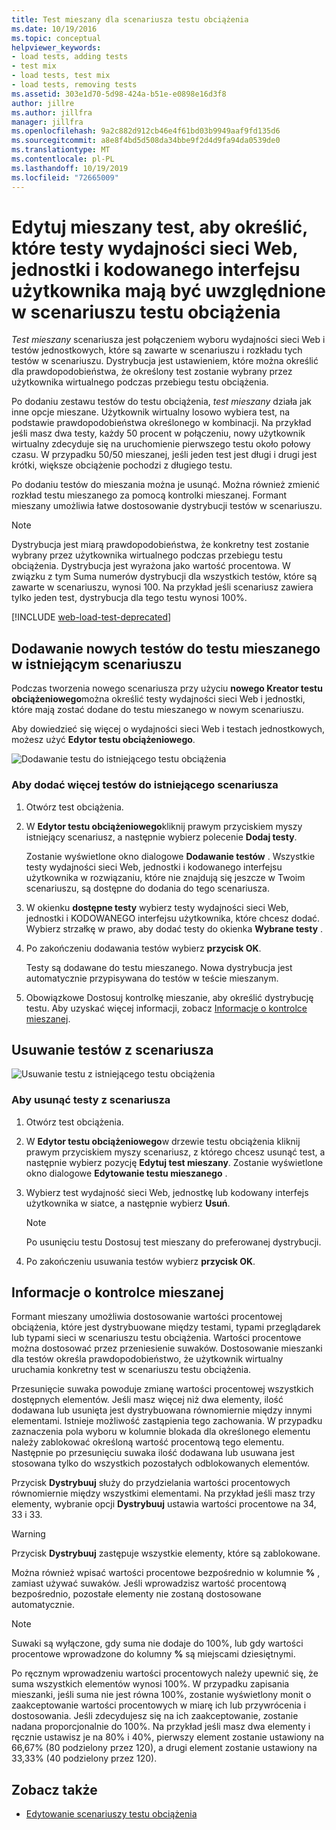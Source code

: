 ```yaml
---
title: Test mieszany dla scenariusza testu obciążenia
ms.date: 10/19/2016
ms.topic: conceptual
helpviewer_keywords:
- load tests, adding tests
- test mix
- load tests, test mix
- load tests, removing tests
ms.assetid: 303e1d70-5d98-424a-b51e-e0898e16d3f8
author: jillre
ms.author: jillfra
manager: jillfra
ms.openlocfilehash: 9a2c882d912cb46e4f61bd03b9949aaf9fd135d6
ms.sourcegitcommit: a8e8f4bd5d508da34bbe9f2d4d9fa94da0539de0
ms.translationtype: MT
ms.contentlocale: pl-PL
ms.lasthandoff: 10/19/2019
ms.locfileid: "72665009"
---
```

# <a name="edit-the-test-mix-to-specify-which-web-performance-unit-and-coded-ui-tests-to-include-in-a-load-test-scenario"></a>Edytuj mieszany test, aby określić, które testy wydajności sieci Web, jednostki i kodowanego interfejsu użytkownika mają być uwzględnione w scenariuszu testu obciążenia

*Test mieszany* scenariusza jest połączeniem wyboru wydajności sieci Web i testów jednostkowych, które są zawarte w scenariuszu i rozkładu tych testów w scenariuszu. Dystrybucja jest ustawieniem, które można określić dla prawdopodobieństwa, że określony test zostanie wybrany przez użytkownika wirtualnego podczas przebiegu testu obciążenia.

Po dodaniu zestawu testów do testu obciążenia, *test mieszany* działa jak inne opcje mieszane. Użytkownik wirtualny losowo wybiera test, na podstawie prawdopodobieństwa określonego w kombinacji. Na przykład jeśli masz dwa testy, każdy 50 procent w połączeniu, nowy użytkownik wirtualny zdecyduje się na uruchomienie pierwszego testu około połowy czasu. W przypadku 50/50 mieszanej, jeśli jeden test jest długi i drugi jest krótki, większe obciążenie pochodzi z długiego testu.

Po dodaniu testów do mieszania można je usunąć. Można również zmienić rozkład testu mieszanego za pomocą kontrolki mieszanej. Formant mieszany umożliwia łatwe dostosowanie dystrybucji testów w scenariuszu.

> [!NOTE]
> Dystrybucja jest miarą prawdopodobieństwa, że konkretny test zostanie wybrany przez użytkownika wirtualnego podczas przebiegu testu obciążenia. Dystrybucja jest wyrażona jako wartość procentowa. W związku z tym Suma numerów dystrybucji dla wszystkich testów, które są zawarte w scenariuszu, wynosi 100. Na przykład jeśli scenariusz zawiera tylko jeden test, dystrybucja dla tego testu wynosi 100%.

[!INCLUDE [web-load-test-deprecated](includes/web-load-test-deprecated.md)]

## <a name="add-new-tests-to-a-test-mix-in-an-existing-scenario"></a>Dodawanie nowych testów do testu mieszanego w istniejącym scenariuszu

Podczas tworzenia nowego scenariusza przy użyciu **nowego Kreator testu obciążeniowego**można określić testy wydajności sieci Web i jednostki, które mają zostać dodane do testu mieszanego w nowym scenariuszu.

Aby dowiedzieć się więcej o wydajności sieci Web i testach jednostkowych, możesz użyć **Edytor testu obciążeniowego**.

![Dodawanie testu do istniejącego testu obciążenia](../test/media/ltest_addingtests.png)

### <a name="to-add-more-tests-to-an-existing-scenario"></a>Aby dodać więcej testów do istniejącego scenariusza

1. Otwórz test obciążenia.

2. W **Edytor testu obciążeniowego**kliknij prawym przyciskiem myszy istniejący scenariusz, a następnie wybierz polecenie **Dodaj testy**.

     Zostanie wyświetlone okno dialogowe **Dodawanie testów** . Wszystkie testy wydajności sieci Web, jednostki i kodowanego interfejsu użytkownika w rozwiązaniu, które nie znajdują się jeszcze w Twoim scenariuszu, są dostępne do dodania do tego scenariusza.

3. W okienku **dostępne testy** wybierz testy wydajności sieci Web, jednostki i KODOWANEGO interfejsu użytkownika, które chcesz dodać. Wybierz strzałkę w prawo, aby dodać testy do okienka **Wybrane testy** .

4. Po zakończeniu dodawania testów wybierz **przycisk OK**.

     Testy są dodawane do testu mieszanego. Nowa dystrybucja jest automatycznie przypisywana do testów w teście mieszanym.

5. Obowiązkowe Dostosuj kontrolkę mieszanie, aby określić dystrybucję testu. Aby uzyskać więcej informacji, zobacz [Informacje o kontrolce mieszanej](../test/edit-the-test-mix-to-specify-which-web-browsers-types-in-a-load-test-scenario.md).

## <a name="remove-tests-from-a-scenario"></a>Usuwanie testów z scenariusza
![Usuwanie testu z istniejącego testu obciążenia](../test/media/ltest_removetest.png)

### <a name="to-remove-tests-from-a-scenario"></a>Aby usunąć testy z scenariusza

1. Otwórz test obciążenia.

2. W **Edytor testu obciążeniowego**w drzewie testu obciążenia kliknij prawym przyciskiem myszy scenariusz, z którego chcesz usunąć test, a następnie wybierz pozycję **Edytuj test mieszany**. Zostanie wyświetlone okno dialogowe **Edytowanie testu mieszanego** .

3. Wybierz test wydajność sieci Web, jednostkę lub kodowany interfejs użytkownika w siatce, a następnie wybierz **Usuń**.

    > [!NOTE]
    > Po usunięciu testu Dostosuj test mieszany do preferowanej dystrybucji.

4. Po zakończeniu usuwania testów wybierz **przycisk OK**.

## <a name="EditingTestMixAboutMixControl"></a>Informacje o kontrolce mieszanej
Formant mieszany umożliwia dostosowanie wartości procentowej obciążenia, które jest dystrybuowane między testami, typami przeglądarek lub typami sieci w scenariuszu testu obciążenia. Wartości procentowe można dostosować przez przeniesienie suwaków. Dostosowanie mieszanki dla testów określa prawdopodobieństwo, że użytkownik wirtualny uruchamia konkretny test w scenariuszu testu obciążenia.

Przesunięcie suwaka powoduje zmianę wartości procentowej wszystkich dostępnych elementów. Jeśli masz więcej niż dwa elementy, ilość dodawana lub usunięta jest dystrybuowana równomiernie między innymi elementami. Istnieje możliwość zastąpienia tego zachowania. W przypadku zaznaczenia pola wyboru w kolumnie blokada dla określonego elementu należy zablokować określoną wartość procentową tego elementu. Następnie po przesunięciu suwaka ilość dodawana lub usuwana jest stosowana tylko do wszystkich pozostałych odblokowanych elementów.

Przycisk **Dystrybuuj** służy do przydzielania wartości procentowych równomiernie między wszystkimi elementami. Na przykład jeśli masz trzy elementy, wybranie opcji **Dystrybuuj** ustawia wartości procentowe na 34, 33 i 33.

> [!WARNING]
> Przycisk **Dystrybuuj** zastępuje wszystkie elementy, które są zablokowane.

Można również wpisać wartości procentowe bezpośrednio w kolumnie **%** , zamiast używać suwaków. Jeśli wprowadzisz wartość procentową bezpośrednio, pozostałe elementy nie zostaną dostosowane automatycznie.

> [!NOTE]
> Suwaki są wyłączone, gdy suma nie dodaje do 100%, lub gdy wartości procentowe wprowadzone do kolumny **%** są miejscami dziesiętnymi.

Po ręcznym wprowadzeniu wartości procentowych należy upewnić się, że suma wszystkich elementów wynosi 100%. W przypadku zapisania mieszanki, jeśli suma nie jest równa 100%, zostanie wyświetlony monit o zaakceptowanie wartości procentowych w miarę ich lub przywrócenia i dostosowania. Jeśli zdecydujesz się na ich zaakceptowanie, zostanie nadana proporcjonalnie do 100%.  Na przykład jeśli masz dwa elementy i ręcznie ustawisz je na 80% i 40%, pierwszy element zostanie ustawiony na 66,67% (80 podzielony przez 120), a drugi element zostanie ustawiony na 33,33% (40 podzielony przez 120).

## <a name="see-also"></a>Zobacz także

- [Edytowanie scenariuszy testu obciążenia](../test/edit-load-test-scenarios.md)